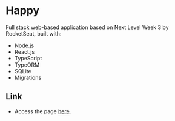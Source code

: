 # Happy

Full stack web-based application based on Next Level Week 3 by RocketSeat, built with:

* Node.js
* React.js
* TypeScript
* TypeORM
* SQLite
* Migrations

## Link

* Access the page [here](https://rodsup.github.io/happy).
